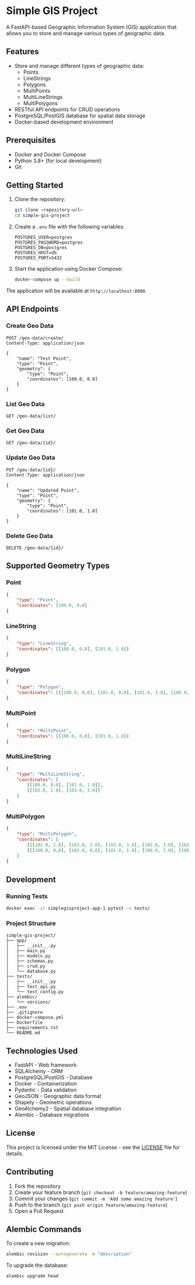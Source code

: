 # Simple GIS Project

A FastAPI-based Geographic Information System (GIS) application that allows you to store and manage various types of geographic data.

## Features

- Store and manage different types of geographic data:
  - Points
  - LineStrings
  - Polygons
  - MultiPoints
  - MultiLineStrings
  - MultiPolygons
- RESTful API endpoints for CRUD operations
- PostgreSQL/PostGIS database for spatial data storage
- Docker-based development environment

## Prerequisites

- Docker and Docker Compose
- Python 3.8+ (for local development)
- Git

## Getting Started

1. Clone the repository:
   ```bash
   git clone <repository-url>
   cd simple-gis-project
   ```

2. Create a `.env` file with the following variables:
   ```env
   POSTGRES_USER=postgres
   POSTGRES_PASSWORD=postgres
   POSTGRES_DB=postgres
   POSTGRES_HOST=db
   POSTGRES_PORT=5432
   ```

3. Start the application using Docker Compose:
   ```bash
   docker-compose up --build
   ```

The application will be available at `http://localhost:8000`.

## API Endpoints

### Create Geo Data
```http
POST /geo-data/create/
Content-Type: application/json

{
    "name": "Test Point",
    "type": "Point",
    "geometry": {
        "type": "Point",
        "coordinates": [100.0, 0.0]
    }
}
```

### List Geo Data
```http
GET /geo-data/list/
```

### Get Geo Data
```http
GET /geo-data/{id}/
```

### Update Geo Data
```http
PUT /geo-data/{id}/
Content-Type: application/json

{
    "name": "Updated Point",
    "type": "Point",
    "geometry": {
        "type": "Point",
        "coordinates": [101.0, 1.0]
    }
}
```

### Delete Geo Data
```http
DELETE /geo-data/{id}/
```

## Supported Geometry Types

### Point
```json
{
    "type": "Point",
    "coordinates": [100.0, 0.0]
}
```

### LineString
```json
{
    "type": "LineString",
    "coordinates": [[100.0, 0.0], [101.0, 1.0]]
}
```

### Polygon
```json
{
    "type": "Polygon",
    "coordinates": [[[100.0, 0.0], [101.0, 0.0], [101.0, 1.0], [100.0, 1.0], [100.0, 0.0]]]
}
```

### MultiPoint
```json
{
    "type": "MultiPoint",
    "coordinates": [[100.0, 0.0], [101.0, 1.0]]
}
```

### MultiLineString
```json
{
    "type": "MultiLineString",
    "coordinates": [
        [[100.0, 0.0], [101.0, 1.0]],
        [[102.0, 2.0], [103.0, 3.0]]
    ]
}
```

### MultiPolygon
```json
{
    "type": "MultiPolygon",
    "coordinates": [
        [[[102.0, 2.0], [103.0, 2.0], [103.0, 3.0], [102.0, 3.0], [102.0, 2.0]]],
        [[[100.0, 0.0], [101.0, 0.0], [101.0, 1.0], [100.0, 1.0], [100.0, 0.0]]]
    ]
}
```

## Development

### Running Tests
```bash
docker exec -it simplegisproject-app-1 pytest -v tests/
```

### Project Structure
```
simple-gis-project/
├── app/
│   ├── __init__.py
│   ├── main.py
│   ├── models.py
│   ├── schemas.py
│   ├── crud.py
│   └── database.py
├── tests/
│   ├── __init__.py
│   ├── test_api.py
│   └── test_config.py
├── alembic/
│   └── versions/
├── .env
├── .gitignore
├── docker-compose.yml
├── Dockerfile
├── requirements.txt
└── README.md
```

## Technologies Used

- FastAPI - Web framework
- SQLAlchemy - ORM
- PostgreSQL/PostGIS - Database
- Docker - Containerization
- Pydantic - Data validation
- GeoJSON - Geographic data format
- Shapely - Geometric operations
- GeoAlchemy2 - Spatial database integration
- Alembic - Database migrations

## License

This project is licensed under the MIT License - see the [LICENSE](LICENSE) file for details.

## Contributing

1. Fork the repository
2. Create your feature branch (`git checkout -b feature/amazing-feature`)
3. Commit your changes (`git commit -m 'Add some amazing feature'`)
4. Push to the branch (`git push origin feature/amazing-feature`)
5. Open a Pull Request 

## Alembic Commands

To create a new migration:
```bash
alembic revision --autogenerate -m "description"
```

To upgrade the database:
```bash
alembic upgrade head
``` 